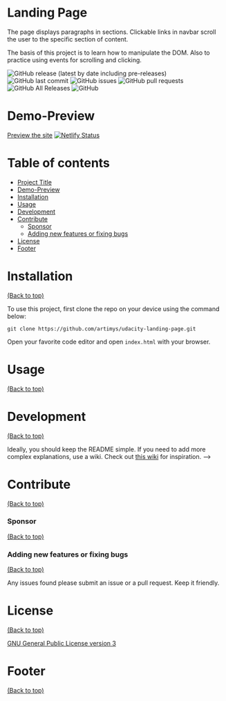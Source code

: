 # Landing Page
The page displays paragraphs in sections. Clickable links in navbar scroll the user to the specific section of content.

The basis of this project is to learn how to manipulate the DOM. Also to practice  using events for scrolling and clicking.


![GitHub release (latest by date including pre-releases)](https://img.shields.io/github/v/release/artimys/udacity-landing-page?include_prereleases)
![GitHub last commit](https://img.shields.io/github/last-commit/artimys/udacity-landing-page)
![GitHub issues](https://img.shields.io/github/issues-raw/artimys/udacity-landing-page)
![GitHub pull requests](https://img.shields.io/github/issues-pr/artimys/udacity-landing-page)
![GitHub All Releases](https://img.shields.io/github/downloads/artimys/udacity-landing-page/total)
![GitHub](https://img.shields.io/github/license/artimys/udacity-landing-page)


# Demo-Preview

[Preview the site](https://udacity-landing-page-arty.netlify.app/#panel-1)
[![Netlify Status](https://api.netlify.com/api/v1/badges/a8bd1c0b-f28e-41fe-8084-a256cfa3eb9f/deploy-status)](https://app.netlify.com/sites/udacity-landing-page-arty/deploys)

# Table of contents

- [Project Title](#project-title)
- [Demo-Preview](#demo-preview)
- [Installation](#installation)
- [Usage](#usage)
- [Development](#development)
- [Contribute](#contribute)
    - [Sponsor](#sponsor)
    - [Adding new features or fixing bugs](#adding-new-features-or-fixing-bugs)
- [License](#license)
- [Footer](#footer)

# Installation
[(Back to top)](#table-of-contents)

To use this project, first clone the repo on your device using the command below:

```
git clone https://github.com/artimys/udacity-landing-page.git
```
Open your favorite code editor and open `index.html` with your browser.


# Usage
[(Back to top)](#table-of-contents)


# Development
[(Back to top)](#table-of-contents)

Ideally, you should keep the README simple. If you need to add more complex explanations, use a wiki. Check out [this wiki](https://github.com/navendu-pottekkat/nsfw-filter/wiki) for inspiration. -->

# Contribute
[(Back to top)](#table-of-contents)


### Sponsor
[(Back to top)](#table-of-contents)


### Adding new features or fixing bugs
[(Back to top)](#table-of-contents)

Any issues found please submit an issue or a pull request. Keep it friendly.


# License
[(Back to top)](#table-of-contents)

[GNU General Public License version 3](https://opensource.org/licenses/GPL-3.0)

# Footer
[(Back to top)](#table-of-contents)

